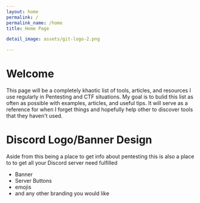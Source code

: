 ```yaml
---
layout: home
permalink: /
permalink_name: /home
title: Home Page

detail_image: assets/git-logo-2.png

---
```


# Welcome

This page will be a completely khaotic list of tools, articles, and resources I use regularly in Pentesting and CTF situations. My goal is to bulid this list as often as possible with examples, articles, and useful tips. It will serve as a reference for when I forget things and hopefully help other to discover tools that they haven't used.


# Discord Logo/Banner Design

Aside from this being a place to get info about pentesting this is also a place to to get all your Discord server need fulfilled 

* Banner
* Server Buttons
* emojis
* and any other branding you would like